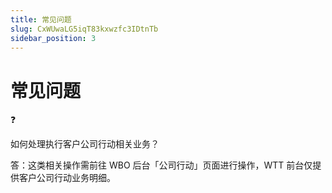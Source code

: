 ```yaml
---
title: 常见问题
slug: CxWUwaLG5iqT83kxwzfc3IDtnTb
sidebar_position: 3
---
```



# 常见问题

<div class="callout callout-bg-2 callout-border-2">
<div class='callout-emoji'>❓</div>
<p>如何处理执行客户公司行动相关业务？</p>
</div>

答：这类相关操作需前往 WBO 后台「公司行动」页面进行操作，WTT 前台仅提供客户公司行动业务明细。

